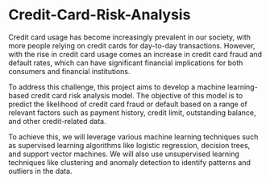 # Credit-Card-Risk-Analysis
Credit card usage has become increasingly prevalent in our society, with more people relying on credit cards for day-to-day transactions. However, with the rise in credit card usage comes an increase in credit card fraud and default rates, which can have significant financial implications for both consumers and financial institutions.

To address this challenge, this project aims to develop a machine learning-based credit card risk analysis model. The objective of this model is to predict the likelihood of credit card fraud or default based on a range of relevant factors such as payment history, credit limit, outstanding balance, and other credit-related data.

To achieve this, we will leverage various machine learning techniques such as supervised learning algorithms like logistic regression, decision trees, and support vector machines. We will also use unsupervised learning techniques like clustering and anomaly detection to identify patterns and outliers in the data.

